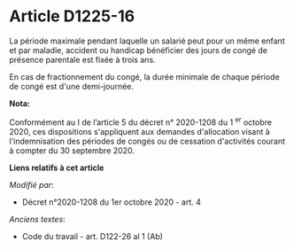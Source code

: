 # Article D1225-16

La période maximale pendant laquelle un salarié peut pour un même enfant et par maladie, accident ou handicap bénéficier des
jours de congé de présence parentale est fixée à trois ans.

En cas de fractionnement du congé, la durée minimale de chaque période de congé est d'une demi-journée.

**Nota:**

Conformément au I de l’article 5 du décret n° 2020-1208 du 1
  <sup>er</sup> octobre 2020,  ces dispositions s'appliquent aux demandes d'allocation visant à l'indemnisation des périodes
de congés ou de cessation d'activités courant à compter du 30 septembre 2020.

**Liens relatifs à cet article**

_Modifié par_:

  - Décret n°2020-1208 du 1er octobre 2020 - art. 4

_Anciens textes_:

  - Code du travail - art. D122-26 al 1 (Ab)
